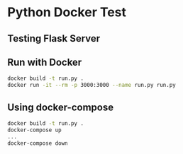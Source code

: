 # Python Docker Test

## Testing Flask Server

## Run with Docker
```bash
docker build -t run.py .
docker run -it --rm -p 3000:3000 --name run.py run.py
```

## Using docker-compose
```bash
docker build -t run.py .
docker-compose up
...
docker-compose down
```
